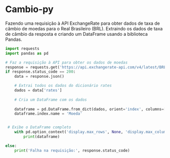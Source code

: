 # Cambio-py

Fazendo uma requisição à API ExchangeRate para obter dados de taxa de câmbio de moedas para o Real Brasileiro (BRL). Extraindo os dados de taxa de câmbio da resposta e criando um DataFrame usando a biblioteca Pandas.

```Python
import requests
import pandas as pd

# Faz a requisição à API para obter os dados de moedas
response = requests.get('https://api.exchangerate-api.com/v4/latest/BRL')
if response.status_code == 200:
    data = response.json()

    # Extrai todos os dados do dicionário rates
    dados = data['rates']
    
    # Cria um DataFrame com os dados
    
    dataframe = pd.DataFrame.from_dict(dados, orient='index', columns=['Taxa de Câmbio'])
    dataframe.index.name = 'Moeda'


 # Exibe o DataFrame completo
    with pd.option_context('display.max_rows', None, 'display.max_columns', None):
        print(dataframe)

else:
    print('Falha na requisição:', response.status_code)
